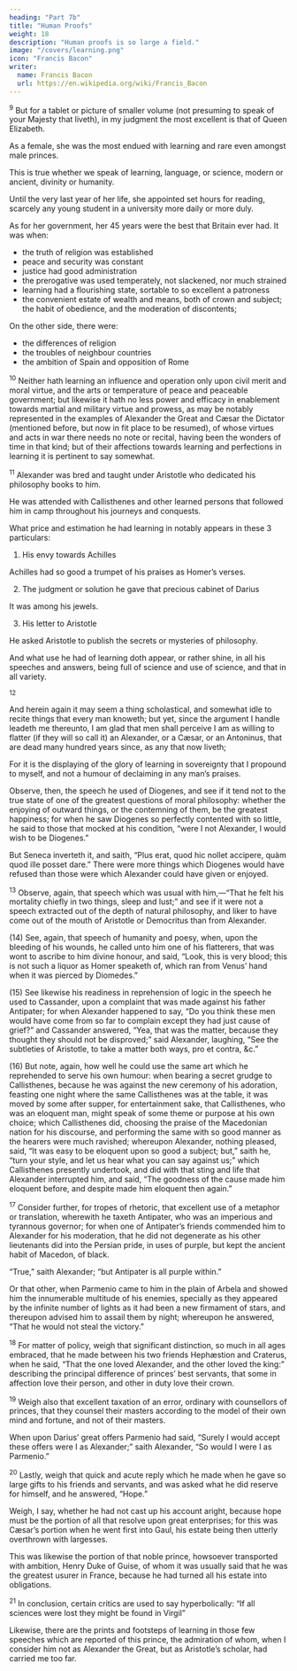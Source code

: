 ```yaml
---
heading: "Part 7b"
title: "Human Proofs" 
weight: 18
description: "Human proofs is so large a field."
image: "/covers/learning.png"
icon: "Francis Bacon"
writer:
  name: Francis Bacon
  url: https://en.wikipedia.org/wiki/Francis_Bacon
---
```




<sup>9</sup> But for a tablet or picture of smaller volume (not presuming to speak of your Majesty that liveth), in my judgment the most excellent is that of Queen Elizabeth.

<!-- , your immediate predecessor in this part of Britain; a prince that, if Plutarch were now alive to write lives by parallels, would trouble him, I think, to find for her a parallel amongst women.   -->

As a female, she was the most endued with learning and rare even amongst male princes.

This is true whether we speak of learning, language, or science, modern or ancient, divinity or humanity.

Until the very last year of her life, she appointed set hours for reading, scarcely any young student in a university more daily or more duly.

As for her government, her 45 years were the best that Britain ever had. It was when:

<!--  I assure myself (I shall not exceed if I do affirm) that this part of the island 

 never had 45 years of better times, and yet not through the calmness of the season, but through the wisdom of her regiment.   -->

- the truth of religion was established
- peace and security was constant
- justice had good administration
- the prerogative was used temperately, not slackened, nor much strained 
- learning had a flourishing state, sortable to so excellent a patroness
- the convenient estate of wealth and means, both of crown and subject; the habit of obedience, and the moderation of discontents; 

On the other side, there were:
- the differences of religion
- the troubles of neighbour countries
- the ambition of Spain and opposition of Rome

<!-- , and then that she was solitary and of herself; these things, I say, considered, as I could not have chosen an instance so recent and so proper, so I suppose I could not have chosen one more remarkable or eminent to the purpose now in hand, which is concerning the conjunction of learning in the prince with felicity in the people. -->


<sup>10</sup> Neither hath learning an influence and operation only upon civil merit and moral virtue, and the arts or temperature of peace and peaceable government; but likewise it hath no less power and efficacy in enablement towards martial and military virtue and prowess, as may be notably represented in the examples of Alexander the Great and Cæsar the Dictator (mentioned before, but now in fit place to be resumed), of whose virtues and acts in war there needs no note or recital, having been the wonders of time in that kind; but of their affections towards learning and perfections in learning it is pertinent to say somewhat.


<sup>11</sup> Alexander was bred and taught under Aristotle who dedicated his philosophy books to him.

He was attended with Callisthenes and other learned persons that followed him in camp throughout his journeys and conquests.

What price and estimation he had learning in notably appears in these 3 particulars:

1. His envy towards Achilles

Achilles had so good a trumpet of his praises as Homer’s verses.

2. The judgment or solution he gave that precious cabinet of Darius

It was among his jewels.

 <!-- (whereof question was made what thing was worthy to be put into it, and he gave his opinion for Homer’s works); -->

3. His letter to Aristotle

<!-- , after he had set forth his books of nature, wherein he expostulateth with him for  -->

He asked Aristotle to publish the secrets or mysteries of philosophy. 

<!-- Alexander esteemed it better to excel other men in learning and knowledge than in power and empire. -->

<!-- ; and gave him to understand that himself esteemed it more to  -->

And what use he had of learning doth appear, or rather shine, in all his speeches and answers, being full of science and use of science, and that in all variety.


<sup>12</sup> 

And herein again it may seem a thing scholastical, and somewhat idle to recite things that every man knoweth; but yet, since the argument I handle leadeth me thereunto, I am glad that men shall perceive I am as willing to flatter (if they will so call it) an Alexander, or a Cæsar, or an Antoninus, that are dead many hundred years since, as any that now liveth; 

For it is the displaying of the glory of learning in sovereignty that I propound to myself, and not a humour of declaiming in any man’s praises.

Observe, then, the speech he used of Diogenes, and see if it tend not to the true state of one of the greatest questions of moral philosophy: whether the enjoying of outward things, or the contemning of them, be the greatest happiness; for when he saw Diogenes so perfectly contented with so little, he said to those that mocked at his condition, “were I not Alexander, I would wish to be Diogenes.”  

But Seneca inverteth it, and saith, “Plus erat, quod hic nollet accipere, quàm quod ille posset dare.”  There were more things which Diogenes would have refused than those were which Alexander could have given or enjoyed.


<sup>13</sup>  Observe, again, that speech which was usual with him,—“That he felt his mortality chiefly in two things, sleep and lust;” and see if it were not a speech extracted out of the depth of natural philosophy, and liker to have come out of the mouth of Aristotle or Democritus than from Alexander.

(14) See, again, that speech of humanity and poesy, when, upon the bleeding of his wounds, he called unto him one of his flatterers, that was wont to ascribe to him divine honour, and said, “Look, this is very blood; this is not such a liquor as Homer speaketh of, which ran from Venus’ hand when it was pierced by Diomedes.”

(15) See likewise his readiness in reprehension of logic in the speech he used to Cassander, upon a complaint that was made against his father Antipater; for when Alexander happened to say, “Do you think these men would have come from so far to complain except they had just cause of grief?” and Cassander answered, “Yea, that was the matter, because they thought they should not be disproved;” said Alexander, laughing, “See the subtleties of Aristotle, to take a matter both ways, pro et contra, &c.”

(16) But note, again, how well he could use the same art which he reprehended to serve his own humour: when bearing a secret grudge to Callisthenes, because he was against the new ceremony of his adoration, feasting one night where the same Callisthenes was at the table, it was moved by some after supper, for entertainment sake, that Callisthenes, who was an eloquent man, might speak of some theme or purpose at his own choice; which Callisthenes did, choosing the praise of the Macedonian nation for his discourse, and performing the same with so good manner as the hearers were much ravished; whereupon Alexander, nothing pleased, said, “It was easy to be eloquent upon so good a subject; but,” saith he, “turn your style, and let us hear what you can say against us;” which Callisthenes presently undertook, and did with that sting and life that Alexander interrupted him, and said, “The goodness of the cause made him eloquent before, and despite made him eloquent then again.”



<sup>17</sup> Consider further, for tropes of rhetoric, that excellent use of a metaphor or translation, wherewith he taxeth Antipater, who was an imperious and tyrannous governor; for when one of Antipater’s friends commended him to Alexander for his moderation, that he did not degenerate as his other lieutenants did into the Persian pride, in uses of purple, but kept the ancient habit of Macedon, of black.  

“True,” saith Alexander; “but Antipater is all purple within.”

Or that other, when Parmenio came to him in the plain of Arbela and showed him the innumerable multitude of his enemies, specially as they appeared by the infinite number of lights as it had been a new firmament of stars, and thereupon advised him to assail them by night; whereupon he answered, “That he would not steal the victory.”


<sup>18</sup> For matter of policy, weigh that significant distinction, so much in all ages embraced, that he made between his two friends Hephæstion and Craterus, when he said, “That the one loved Alexander, and the other loved the king:” describing the principal difference of princes’ best servants, that some in affection love their person, and other in duty love their crown.

<sup>19</sup> Weigh also that excellent taxation of an error, ordinary with counsellors of princes, that they counsel their masters according to the model of their own mind and fortune, and not of their masters.  

When upon Darius’ great offers Parmenio had said, “Surely I would accept these offers were I as Alexander;” saith Alexander, “So would I were I as Parmenio.”


<sup>20</sup> Lastly, weigh that quick and acute reply which he made when he gave so large gifts to his friends and servants, and was asked what he did reserve for himself, and he answered, “Hope.” 

Weigh, I say, whether he had not cast up his account aright, because hope must be the portion of all that resolve upon great enterprises; for this was Cæsar’s portion when he went first into Gaul, his estate being then utterly overthrown with largesses.

This was likewise the portion of that noble prince, howsoever transported with ambition, Henry Duke of Guise, of whom it was usually said that he was the greatest usurer in France, because he had turned all his estate into obligations.

<sup>21</sup> In conclusion, certain critics are used to say hyperbolically: “If all sciences were lost they might be found in Virgil”

Likewise, there are the prints and footsteps of learning in those few speeches which are reported of this prince, the admiration of whom, when I consider him not as Alexander the Great, but as Aristotle’s scholar, had carried me too far.
